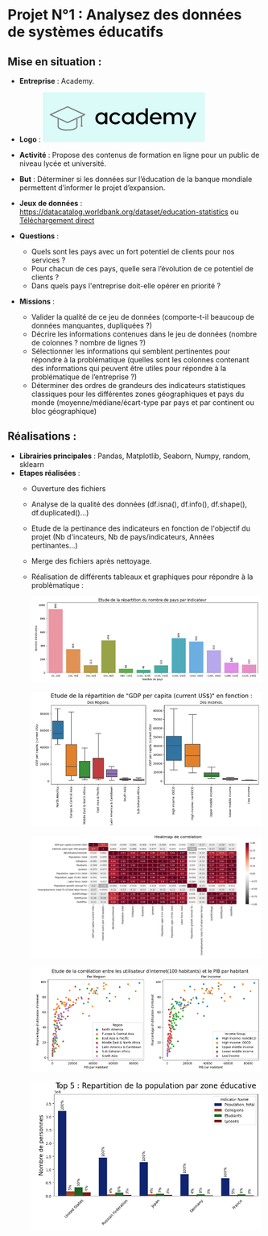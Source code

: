 # Projet N°1 : Analysez des données de systèmes éducatifs

## **Mise en situation :**
- **Entreprise** : Academy.
- **Logo** : ![Logo](PhotosReadme/LogoP1.png)
- **Activité** : Propose des contenus de formation en ligne pour un public de niveau lycée et université.
- **But** : Déterminer si les données sur l’éducation de la banque mondiale permettent d’informer le projet d’expansion.
- **Jeux de données** : https://datacatalog.worldbank.org/dataset/education-statistics ou [Téléchargement direct](https://s3-eu-west-1.amazonaws.com/static.oc-static.com/prod/courses/files/Parcours_data_scientist/Projet+-+Donn%C3%A9es+%C3%A9ducatives/Projet+Python_Dataset_Edstats_csv.zip)
- **Questions** : 
    - Quels sont les pays avec un fort potentiel de clients pour nos services ?
    - Pour chacun de ces pays, quelle sera l’évolution de ce potentiel de clients ?
    - Dans quels pays l'entreprise doit-elle opérer en priorité ?

- **Missions** :
    - Valider la qualité de ce jeu de données (comporte-t-il beaucoup de données manquantes, dupliquées ?)
    - Décrire les informations contenues dans le jeu de données (nombre de colonnes ? nombre de lignes ?)
    - Sélectionner les informations qui semblent pertinentes pour répondre à la problématique (quelles sont les colonnes contenant des informations qui peuvent être utiles pour répondre à la problématique de l’entreprise ?)
    - Déterminer des ordres de grandeurs des indicateurs statistiques classiques pour les différentes zones géographiques et pays du monde (moyenne/médiane/écart-type par pays et par continent ou bloc géographique)
 

## **Réalisations :**
- **Librairies principales** : Pandas, Matplotlib, Seaborn, Numpy, random, sklearn
- **Etapes réalisées** :
    - Ouverture des fichiers
    - Analyse de la qualité des données (df.isna(), df.info(), df.shape(), df.duplicated()...)
    - Etude de la pertinance des indicateurs en fonction de l'objectif du projet (Nb d'incateurs, Nb de pays/indicateurs, Années pertinantes...)
    - Merge des fichiers après nettoyage.
    - Réalisation de différents tableaux et graphiques pour répondre à la problèmatique :
  
      ![Indicateurs](PhotosReadme/Graph1.png)
      
      ![Indicateurs](PhotosReadme/Graph2.png)
      
      ![Indicateurs](PhotosReadme/Graph3.png)
      
      ![Indicateurs](PhotosReadme/Graph4.png)
      
      ![Indicateurs](PhotosReadme/Graph5.png)            

